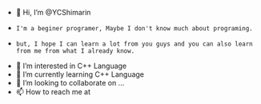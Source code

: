 - 👋 Hi, I’m @YCShimarin
-     I'm a beginer programer, Maybe I don't know much about programing. 
-     but, I hope I can learn a lot from you guys and you can also learn from me from what I already know.
- 👀 I’m interested in C++ Language
- 🌱 I’m currently learning C++ Language
- 💞️ I’m looking to collaborate on ...
- 📫 How to reach me at 

<!---
YCShimarin/YCShimarin is a ✨ special ✨ repository because its `README.md` (this file) appears on your GitHub profile.
You can click the Preview link to take a look at your changes.
--->
